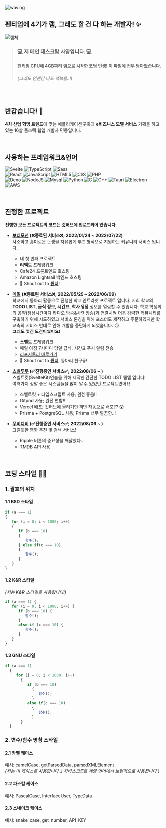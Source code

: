 ![waving](https://capsule-render.vercel.app/api?type=waving&height=250&text=My%20Coding%20Story&fontAlignY=40&color=gradient)

## 펜티엄에 4기가 램, 그래도 할 건 다 하는 개발자! ✨
![캡처](https://user-images.githubusercontent.com/62737839/183251007-b5174547-b049-4873-84c2-33dd7067a1c5.PNG)  
> ### 💻 **제 메인 데스크탑 사양입니다.** 💻
> #### 펜티엄 CPU에 4GB짜리 램으로 시작한 코딩 인생! 이 파일에 전부 담아봤습니다.
> ###### _(그래도 언젠간 나도 맥북을..!)_

<br />

## 반갑습니다! 👋
**4차 산업 혁명 트렌드**에 맞는 애플리케이션 구축과 **e비즈니스 모델 서비스** 기획을 하고 있는 16살 풀스택 웹앱 개발자 민뭉입니다.

<br />

## 사용하는 프레임워크&언어
![Svelte](https://img.shields.io/badge/Svelte-FF3E00?style=for-the-badge&logo=Svelte&logoColor=white)
![TypeScript](https://img.shields.io/badge/TypeScript-3178C6?style=for-the-badge&logo=TypeScript&logoColor=white)
![Sass](https://img.shields.io/badge/Sass-CC6699?style=for-the-badge&logo=Sass&logoColor=white)
<br />
![React](https://img.shields.io/badge/React-61DAFB?style=flat-square&logo=react&logoColor=white)
![JavaScript](https://img.shields.io/badge/JavaScript-ffb13b?style=flat-square&logo=javascript&logoColor=white)
![HTML5](https://img.shields.io/badge/HTML5-E34F26?style=flat-square&logo=HTML5&logoColor=white)
![CSS](https://img.shields.io/badge/css-1572B6?style=flat-square&logo=css3&logoColor=white)
![PHP](https://img.shields.io/badge/PHP-777BB4?style=flat-square&logo=PHP&logoColor=white)
<br />
![Deno](https://img.shields.io/badge/Deno-000000?style=flat-square&logo=Deno&logoColor=white)
![NodeJS](https://img.shields.io/badge/NodeJS-339933?style=flat-square&logo=Node.js&logoColor=white)
![Mysql](https://img.shields.io/badge/Mysql-E6B91E?style=flat-square&logo=MySql&logoColor=white)
![Python](https://img.shields.io/badge/Python-3766AB?style=flat-square&logo=Python&logoColor=white)
![C](https://img.shields.io/badge/C-A8B9CC?style=flat-square&logo=C&logoColor=white)
![C++](https://img.shields.io/badge/C++-00599C?style=flat-square&logo=C%2B%2B&logoColor=white)
![Tauri](https://img.shields.io/badge/Tauri-FFC131?style=flat-square&logo=Tauri&logoColor=white)
![Electron](https://img.shields.io/badge/Electron-47848F?style=flat-square&logo=Electron&logoColor=white)
![AWS](https://img.shields.io/badge/AWS-333664?style=flat-square&logo=amazon-aws&logoColor=white)

<br />

## 진행한 프로젝트
__진행한 모든 프로젝트의 코드는 [**깃허브**](https://github.com/minmoong?tab=repositories)에 업로드되어 있습니다.__
- [**보티모션**](https://votemotion.kr) **(❌종료된 서비스❌; 2022/01/24 ~ 2022/07/22)**  
  사소하고 흥미로운 논쟁을 자유롭게 투표 형식으로 지원하는 커뮤니티 서비스 입니다.
  * 내 첫 번째 프로젝트
  * **리액트** 프레임워크
  * Cafe24 프론트엔드 호스팅
  * Amazon Lightsail 백엔드 호스팅
  * 👑 Shout out to [**윈터**](https://github.com/Lone1y-Mw)!

- [**메밀**](https://maemil.kr) **(❌종료된 서비스❌; 2022/05/29 ~ 2022/06/09)**  
  학교에서 동아리 활동으로 진행한 학교 인트라넷 프로젝트 입니다. 저희 학교의 **TODO LIST, 급식 정보, 시간표, 학사 일정** 정보를 열람할 수 있습니다. 학교 학생회의 공약(점심시간마다 라디오 방송&사연 방송)과 연결시켜 더욱 강력한 커뮤니티를 구축하기 위해 시도하였고 서비스 론칭을 위해 포스터도 제작하고 주문하였지만 학교측의 서비스 반대로 인해 개발을 중단하게 되었습니다. 😥  
  **그래도 멋진 도전이었어요!**
  * **스벨트** 프레임워크
  * 매일 아침 7시마다 당일 급식, 시간표 푸시 알림 전송
  * [리포지토리 바로가기](https://github.com/Lone1y-Mw/maemil-client)
  * 👑 Shout out to [**윈터**](https://github.com/Lone1y-Mw), 동아리 친구들!
- [**스벨투두**](https://full-stack-web-development-ashen.vercel.app) **(✅진행중인 서비스✅; 2022/08/06 ~ )**  
  스벨트킷(SvelteKit)연습을 위해 제작한 간단한 TODO LIST 웹앱 입니다!  
  여러가지 정말 좋은 시스템들을 많이 알 수 있었던 프로젝트였어요.
  * 스벨트킷 + 타입스크립트 사용; 완전 좋음!!
  * Gitpod 사용; 완전 편함!!
  * Vercel 배포; 깃허브에 올리기만 하면 자동으로 배포?? 😲
  * Prisma + PostgreSQL 사용; Prisma 너무 깔끔함..!
- [**무비디비**](https://moovidb-minmoong.vercel.app) **(✅진행중인 서비스✅; 2022/08/06 ~ )**  
  그럴듯한 영화 추천 및 검색 서비스!  
  * Ripple 버튼의 중요성을 깨달았다..
  * TMDB API 사용

<br />

## 코딩 스타일 👨‍💻
### 1. 괄호의 위치
#### 1.1 BSD 스타일
```typescript
if (a === 1)
{
   for (i = 0; i < 1000; i++)
   {
      if (b === 10)
      {
         함수();
      } else if(c === 10)
      {
         함수();
      }
   }
}
```

#### 1.2 K&R 스타일  
_(저는 K&R 스타일을 사용합니다!)_
```typescript
if (a === 1) {
   for (i = 0; i < 1000; i++) {
      if (b === 10) {
         함수();
      }
      else if (c === 10) {
         함수();
      }
   }
}
```

#### 1.3 GNU 스타일
```typescript
if (a === 1)
  {
     for (i = 0; i < 1000; i++)
       {
          if (b === 10)
            {
               함수();
            }
          else if(c === 10)
            {
               함수();
            }
       }
  }
```
### 2. 변수/함수 명칭 스타일
#### 2.1 카멜 케이스  
  예시: camelCase, getParsedData, parsedXMLElement  
  _(저는 이 케이스를 사용합니다..! 자바스크립트 계열 언어에서 보편적으로 사용됩니다.)_
#### 2.2 파스칼 케이스  
  예시: PascalCase, InterfaceUser, TypeData
#### 2.3 스네이크 케이스
  예시: snake_case, get_number, API_KEY
